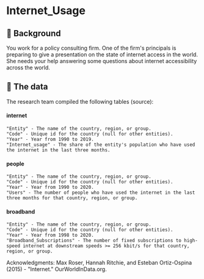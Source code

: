 # Internet_Usage

## 📖 Background
You work for a policy consulting firm. One of the firm's principals is preparing to give a presentation on the state of internet access in the world. She needs your help answering some questions about internet accessibility across the world.

## 💾 The data
The research team compiled the following tables (source):
#### internet
    "Entity" - The name of the country, region, or group.
    "Code" - Unique id for the country (null for other entities).
    "Year" - Year from 1990 to 2019.
    "Internet_usage" - The share of the entity's population who have used the internet in the last three months.
#### people
    "Entity" - The name of the country, region, or group.
    "Code" - Unique id for the country (null for other entities).
    "Year" - Year from 1990 to 2020.
    "Users" - The number of people who have used the internet in the last three months for that country, region, or group.
#### broadband
    "Entity" - The name of the country, region, or group.
    "Code" - Unique id for the country (null for other entities).
    "Year" - Year from 1998 to 2020.
    "Broadband_Subscriptions" - The number of fixed subscriptions to high-speed internet at downstream speeds >= 256 kbit/s for that country, region, or group.

Acknowledgments: Max Roser, Hannah Ritchie, and Esteban Ortiz-Ospina (2015) - "Internet." OurWorldInData.org.